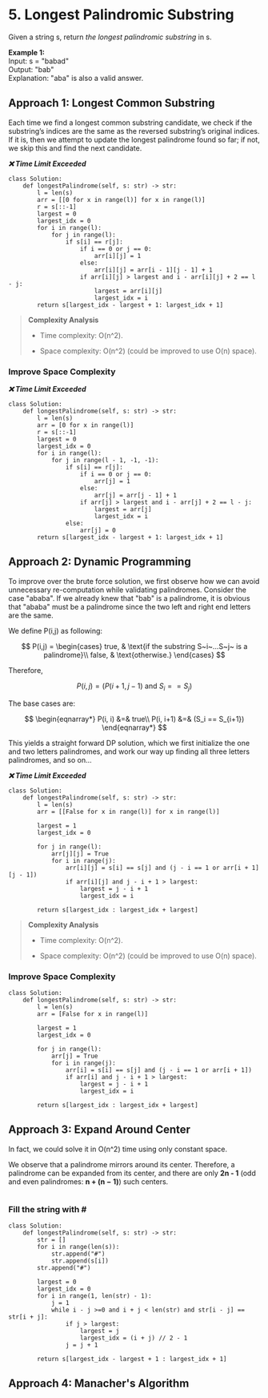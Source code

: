 # 5. Longest Palindromic Substring

Given a string s, return *the longest palindromic substring* in s.

**Example 1:**  
Input: s = "babad"  
Output: "bab"  
Explanation: "aba" is also a valid answer.


## Approach 1: Longest Common Substring
Each time we find a longest common substring candidate, we check if the substring’s indices are the same as the reversed substring’s original indices. If it is, then we attempt to update the longest palindrome found so far; if not, we skip this and find the next candidate.

***:x: Time Limit Exceeded***
```python3
class Solution:
    def longestPalindrome(self, s: str) -> str:  
        l = len(s)
        arr = [[0 for x in range(l)] for x in range(l)]
        r = s[::-1]
        largest = 0
        largest_idx = 0
        for i in range(l):
            for j in range(l):
                if s[i] == r[j]:
                    if i == 0 or j == 0:
                        arr[i][j] = 1
                    else:
                        arr[i][j] = arr[i - 1][j - 1] + 1
                    if arr[i][j] > largest and i - arr[i][j] + 2 == l - j:
                        largest = arr[i][j]
                        largest_idx = i
        return s[largest_idx - largest + 1: largest_idx + 1]
```

> **Complexity Analysis**
> 
> * Time complexity: O(n^2).
> 
> * Space complexity: O(n^2) (could be improved to use O(n) space).

### Improve Space Complexity
***:x: Time Limit Exceeded***
```python3
class Solution:
    def longestPalindrome(self, s: str) -> str:  
        l = len(s)
        arr = [0 for x in range(l)]
        r = s[::-1]
        largest = 0
        largest_idx = 0
        for i in range(l):
            for j in range(l - 1, -1, -1):
                if s[i] == r[j]:
                    if i == 0 or j == 0:
                        arr[j] = 1
                    else:
                        arr[j] = arr[j - 1] + 1
                    if arr[j] > largest and i - arr[j] + 2 == l - j:
                        largest = arr[j]
                        largest_idx = i
                else:
                    arr[j] = 0
        return s[largest_idx - largest + 1: largest_idx + 1]
```


## Approach 2: Dynamic Programming
To improve over the brute force solution, we first observe how we can avoid unnecessary re-computation while validating palindromes. Consider the case "ababa". If we already knew that "bab" is a palindrome, it is obvious that "ababa" must be a palindrome since the two left and right end letters are the same.

We define P(i,j) as following:

$$
P(i,j) = \begin{cases}
true, & \text{if the substring S~i~...S~j~ is a palindrome}\\
false, & \text{otherwise.}
\end{cases}
$$

Therefore,

$$P(i, j) = (P(i+1, j-1) \text{ and } S_i == S_j)$$

The base cases are:

$$
\begin{eqnarray*}
P(i, i) &=& true\\
P(i, i+1) &=& (S_i == S_{i+1})
\end{eqnarray*}
$$

This yields a straight forward DP solution, which we first initialize the one and two letters palindromes, and work our way up finding all three letters palindromes, and so on...

***:x: Time Limit Exceeded***
```python3
class Solution:
    def longestPalindrome(self, s: str) -> str:     
        l = len(s)
        arr = [[False for x in range(l)] for x in range(l)]
       
        largest = 1
        largest_idx = 0
       
        for j in range(l):
            arr[j][j] = True
            for i in range(j):
                arr[i][j] = s[i] == s[j] and (j - i == 1 or arr[i + 1][j - 1])
                if arr[i][j] and j - i + 1 > largest:
                    largest = j - i + 1
                    largest_idx = i
                       
        return s[largest_idx : largest_idx + largest]
```

> **Complexity Analysis**
> 
> * Time complexity: O(n^2).
> 
> * Space complexity: O(n^2) (could be improved to use O(n) space).

### Improve Space Complexity
```python3
class Solution:
    def longestPalindrome(self, s: str) -> str:  
        l = len(s)
        arr = [False for x in range(l)]
       
        largest = 1
        largest_idx = 0
       
        for j in range(l):
            arr[j] = True
            for i in range(j):
                arr[i] = s[i] == s[j] and (j - i == 1 or arr[i + 1])
                if arr[i] and j - i + 1 > largest:
                    largest = j - i + 1
                    largest_idx = i
        
        return s[largest_idx : largest_idx + largest]
```


## Approach 3: Expand Around Center
In fact, we could solve it in O(n^2) time using only constant space.

We observe that a palindrome mirrors around its center. Therefore, a palindrome can be expanded from its center, and there are only **2n - 1** (odd and even palindromes: **n + (n − 1)**) such centers.

```python3

```

### Fill the string with \#
```python3
class Solution:
    def longestPalindrome(self, s: str) -> str:
        str = []
        for i in range(len(s)):
            str.append("#")
            str.append(s[i])
        str.append("#")
        
        largest = 0
        largest_idx = 0
        for i in range(1, len(str) - 1):
            j = 1
            while i - j >=0 and i + j < len(str) and str[i - j] == str[i + j]:
                if j > largest:
                    largest = j
                    largest_idx = (i + j) // 2 - 1
                j = j + 1
        
        return s[largest_idx - largest + 1 : largest_idx + 1]
```


## Approach 4: Manacher's Algorithm
